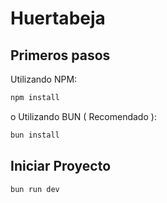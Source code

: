 # Huertabeja

## Primeros pasos

Utilizando NPM:
```bash 
npm install
```
o Utilizando BUN ( Recomendado ):
```bash 
bun install
```

## Iniciar Proyecto
```bash 
bun run dev
```